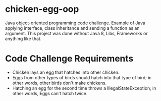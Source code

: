 # chicken-egg-oop
Java object-oriented programming code challenge.
Example of Java applying interface, class inheritance and sending a function as an argument. This project was done without Java 8, 
Libs, Frameworks or anything like that.

# Code Challenge Requirements
 - Chicken lays an egg that hatches into other chicken.
 - Eggs from other types of birds should hatch into that type of bird; in other words, other birds don't make chickens.
 - Hatching an egg for the second time throws a IllegalStateException; in other words, Eggs can't hatch twice.
